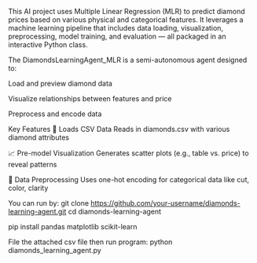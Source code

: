 This AI project uses Multiple Linear Regression (MLR) to predict diamond prices based on various physical and categorical features. It leverages a machine learning pipeline that includes data loading, visualization, preprocessing, model training, and evaluation — all packaged in an interactive Python class.

The DiamondsLearningAgent_MLR is a semi-autonomous agent designed to:

Load and preview diamond data

Visualize relationships between features and price

Preprocess and encode data

Key Features
🧾 Loads CSV Data
Reads in diamonds.csv with various diamond attributes

📈 Pre-model Visualization
Generates scatter plots (e.g., table vs. price) to reveal patterns

🔧 Data Preprocessing
Uses one-hot encoding for categorical data like cut, color, clarity

You can run by:
git clone https://github.com/your-username/diamonds-learning-agent.git
cd diamonds-learning-agent

pip install pandas matplotlib scikit-learn

File the attached csv file then run program:
python diamonds_learning_agent.py

